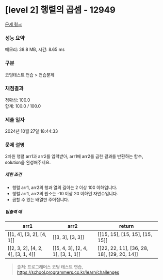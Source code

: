# [level 2] 행렬의 곱셈 - 12949 

[문제 링크](https://school.programmers.co.kr/learn/courses/30/lessons/12949) 

### 성능 요약

메모리: 38.8 MB, 시간: 8.65 ms

### 구분

코딩테스트 연습 > 연습문제

### 채점결과

정확성: 100.0<br/>합계: 100.0 / 100.0

### 제출 일자

2024년 10월 27일 18:44:33

### 문제 설명

<p>2차원 행렬 arr1과 arr2를 입력받아, arr1에 arr2를 곱한 결과를 반환하는 함수, solution을 완성해주세요.</p>

<h5>제한 조건</h5>

<ul>
<li>행렬 arr1, arr2의 행과 열의 길이는 2 이상 100 이하입니다.</li>
<li>행렬 arr1, arr2의 원소는 -10 이상 20 이하인 자연수입니다.</li>
<li>곱할 수 있는 배열만 주어집니다.</li>
</ul>

<h5>입출력 예</h5>
<table class="table">
        <thead><tr>
<th>arr1</th>
<th>arr2</th>
<th>return</th>
</tr>
</thead>
        <tbody><tr>
<td>[[1, 4], [3, 2], [4, 1]]</td>
<td>[[3, 3], [3, 3]]</td>
<td>[[15, 15], [15, 15], [15, 15]]</td>
</tr>
<tr>
<td>[[2, 3, 2], [4, 2, 4], [3, 1, 4]]</td>
<td>[[5, 4, 3], [2, 4, 1], [3, 1, 1]]</td>
<td>[[22, 22, 11], [36, 28, 18], [29, 20, 14]]</td>
</tr>
</tbody>
      </table>

> 출처: 프로그래머스 코딩 테스트 연습, https://school.programmers.co.kr/learn/challenges